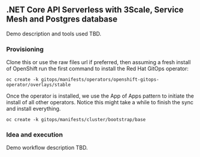 ## .NET Core API Serverless with 3Scale, Service Mesh and Postgres database

Demo description and tools used TBD.


### Provisioning
Clone this or use the raw files url if preferred, then assuming a fresh install of OpenShift run the first command to install the Red Hat GitOps operator:

```
oc create -k gitops/manifests/operators/openshift-gitops-operator/overlays/stable
```

Once the operator is installed, we use the App of Apps pattern to initiate the install of all other operators. Notice this might take a while to finish the sync and install everything.

```
oc create -k gitops/manifests/cluster/bootstrap/base
```

### Idea and execution

Demo workflow description TBD.